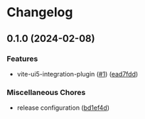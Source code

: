 # Changelog

## 0.1.0 (2024-02-08)


### Features

* vite-ui5-integration-plugin ([#1](https://github.com/cpro-js/ui5-vite/issues/1)) ([ead7fdd](https://github.com/cpro-js/ui5-vite/commit/ead7fdd2b4204a337d83cecce08bd4e32f9a213d))


### Miscellaneous Chores

* release configuration ([bd1ef4d](https://github.com/cpro-js/ui5-vite/commit/bd1ef4da9255a92d609a02867d51219307320d77))

